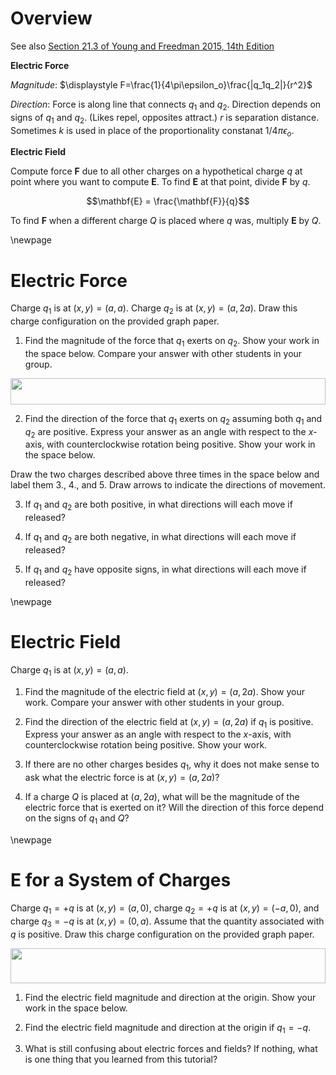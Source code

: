 # Overview

See also [Section 21.3 of Young and Freedman 2015, 14th Edition](https://drive.google.com/file/d/1JS_pBuNEwXdz9IzpSBFPJffgVacZmqN7/view?usp=sharing_remove_)

**Electric Force**

*Magnitude*: $\displaystyle F=\frac{1}{4\pi\epsilon_o}\frac{|q_1q_2|}{r^2}$

*Direction*: Force is along line that connects $q_1$ and $q_2$. Direction depends on signs of $q_1$ and $q_2$. (Likes repel, opposites attract.) $r$ is separation distance. Sometimes $k$ is used in place of the proportionality constanat $1/4\pi\epsilon_o$.

**Electric Field**

Compute force $\mathbf{F}$ due to all other charges on a hypothetical charge $q$ at point where you want to compute $\mathbf{E}$. To find $\mathbf{E}$ at that point, divide $\mathbf{F}$ by $q$.

$$\mathbf{E} = \frac{\mathbf{F}}{q}$$

To find $\mathbf{F}$ when a different charge $Q$ is placed where $q$ was, multiply $\mathbf{E}$ by $Q$.

\newpage

# Electric Force

Charge $q_1$ is at $(x, y) = (a, a)$. Charge $q_2$ is at $(x, y) = (a, 2a)$. Draw this charge configuration on the provided graph paper.

1. Find the magnitude of the force that $q_1$ exerts on $q_2$. Show your work in the space below. Compare your answer with other students in your group.

<div style="height:3em"/>

<img src="figures/grid-w100pct-w20pps-h200px-h20pps.svg" style="width:100%"/>

2. Find the direction of the force that $q_1$ exerts on $q_2$ assuming both $q_1$ and $q_2$ are positive. Express your answer as an angle with respect to the $x$-axis, with counterclockwise rotation being positive. Show your work in the space below.

<div style="height:10em"/>

Draw the two charges described above three times in the space below and label them 3., 4., and 5. Draw arrows to indicate the directions of movement.

3. If $q_1$ and $q_2$ are both positive, in what directions will each move if released?

4. If $q_1$ and $q_2$ are both negative, in what directions will each move if released?

5. If $q_1$ and $q_2$ have opposite signs, in what directions will each move if released?

\newpage

# Electric Field

Charge $q_1$ is at $(x, y) = (a, a)$.

1. Find the magnitude of the electric field at $(x, y) = (a, 2a)$. Show your work. Compare your answer with other students in your group.

<div style="height:4em"/>

2. Find the direction of the electric field at $(x, y) = (a, 2a)$ if $q_1$ is positive. Express your answer as an angle with respect to the $x$-axis, with counterclockwise rotation being positive. Show your work.

<div style="height:4em"/>

3. If there are no other charges besides $q_1$, why it does not make sense to ask what the electric force is at $(x, y) = (a, 2a)$?

<div style="height:4em"/>

4. If a charge $Q$ is placed at $(a, 2a)$, what will be the magnitude of the electric force that is exerted on it? Will the direction of this force depend on the signs of $q_1$ and $Q$?

\newpage

# $\mathbf{E}$ for a System of Charges

Charge $q_1 = +q$ is at $(x, y) = (a, 0)$, charge $q_2 = +q$ is at $(x, y) = (-a, 0)$, and charge $q_3 = -q$ is at $(x, y) = (0, a)$. Assume that the quantity associated with $q$ is positive. Draw this charge configuration on the provided graph paper.

<img src="figures/grid-w100pct-w20pps-h200px-h20pps.svg" style="width:100%"/>

1. Find the electric field magnitude and direction at the origin. Show your work in the space below.

<div style="height:8em"/>

2. Find the electric field magnitude and direction at the origin if $q_1=-q$.

<div style="height:8em"/>

3. What is still confusing about electric forces and fields? If nothing, what is one thing that you learned from this tutorial?
